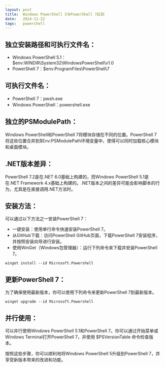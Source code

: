 ```yaml
---
layout: post
title:  Windows PowerShell 5与PowerShell 7区别
date:   2024-11-22
tags:   powershell
---
```


## 独立安装路径和可执行文件名：

- Windows PowerShell 5.1：$env:WINDIR\System32\WindowsPowerShell\v1.0
- PowerShell 7：$env:ProgramFiles\PowerShell\7

## 可执行文件名：

- PowerShell 7：pwsh.exe
- Windows PowerShell：powershell.exe

## 独立的PSModulePath：

Windows PowerShell和PowerShell 7将模块存储在不同的位置。PowerShell 7将这些位置合并到$Env:PSModulePath环境变量中，使得可以同时加载核心模块和桌面模块。

## .NET版本差异：

PowerShell 7.2是在.NET 6.0基础上构建的，而Windows PowerShell 5.1是在.NET Framework 4.x基础上构建的。.NET版本之间的差异可能会影响脚本的行为，尤其是在直接调用.NET方法时。

## 安装方法：

可以通过以下方法之一安装PowerShell 7：

- 一键安装：使用单行命令快速安装PowerShell 7。
- 从GitHub下载：访问PowerShell GitHub页面，下载PowerShell 7安装程序，并按照安装向导进行安装。
- 使用WinGet（Windows包管理器）：运行下列命令来下载并安装PowerShell 7。
```
winget install --id Microsoft.Powershell
```

## 更新PowerShell 7：

为了确保使用最新版本，你可以使用下列命令来更新PowerShell 7到最新版本。
```
winget upgrade --id Microsoft.Powershell
```

## 并行使用：

可以并行使用Windows PowerShell 5.1和PowerShell 7。你可以通过开始菜单或Windows Terminal打开PowerShell 7，并使用 $PSVersionTable 命令检查版本。

按照这些步骤，你可以顺利地将Windows PowerShell 5升级到PowerShell 7，并享受新版本带来的改进和功能。